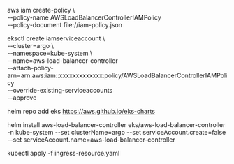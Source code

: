 aws iam create-policy \                           
    --policy-name AWSLoadBalancerControllerIAMPolicy \
    --policy-document file://iam-policy.json

eksctl create iamserviceaccount \                 
--cluster=argo \                                      
--namespace=kube-system \                   
--name=aws-load-balancer-controller \
--attach-policy-arn=arn:aws:iam::xxxxxxxxxxxxx:policy/AWSLoadBalancerControllerIAMPolicy \
--override-existing-serviceaccounts \
--approve

helm repo add eks https://aws.github.io/eks-charts

helm install aws-load-balancer-controller eks/aws-load-balancer-controller -n kube-system --set clusterName=argo --set serviceAccount.create=false --set serviceAccount.name=aws-load-balancer-controller

kubectl apply -f ingress-resource.yaml
